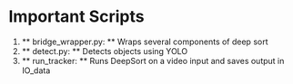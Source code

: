 # Important Scripts #

1. ** bridge_wrapper.py: ** Wraps several components of deep sort
2. ** detect.py: ** Detects objects using YOLO
3. ** run_tracker: ** Runs DeepSort on a video input and saves output in IO_data
